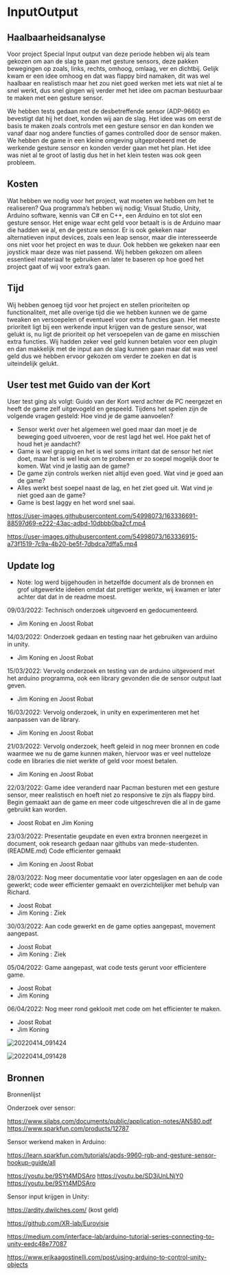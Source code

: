 # InputOutput

## Haalbaarheidsanalyse
Voor project Special Input output van deze periode hebben wij als team gekozen om aan de slag te gaan met gesture sensors, deze pakken bewegingen op zoals, links, rechts, omhoog, omlaag, ver en dichtbij.
Gelijk kwam er een idee omhoog en dat was flappy bird namaken, dit was wel haalbaar en realistisch maar het zou niet goed werken met iets wat niet al te snel werkt, dus snel gingen wij verder met het idee om pacman bestuurbaar te maken met een gesture sensor.

We hebben tests gedaan met de desbetreffende sensor (ADP-9660) en bevestigt dat hij het doet, konden wij aan de slag. Het idee was om eerst de basis te maken zoals controls met een gesture sensor en dan konden we vanaf daar nog andere functies of games controlled door de sensor maken. We hebben de game in een kleine omgeving uitgeprobeerd met de werkende gesture sensor en konden verder gaan met het plan. Het idee was niet al te groot of lastig dus het in het klein testen was ook geen probleem.

## Kosten
Wat hebben we nodig voor het project, wat moeten we hebben om het te realiseren? 
Qua programma’s hebben wij nodig; Visual Studio, Unity, Arduino software, kennis van C# en C++, een Arduino en tot slot een gesture sensor.
Het enige waar echt geld voor betaalt is is de Arduino maar die hadden we al, en de gesture sensor.
Er is ook gekeken naar alternatieven input devices, zoals een leap sensor, maar die interesseerde ons niet voor het project en was te duur.
Ook hebben we gekeken naar een joystick maar deze was niet passend.
Wij hebben gekozen om alleen essentieel materiaal te gebruiken en later te baseren op hoe goed het project gaat of wij voor extra’s gaan.



## Tijd
Wij hebben genoeg tijd voor het project en stellen prioriteiten op functionaliteit, met alle overige tijd die we hebben kunnen we de game tweaken en versoepelen of eventueel voor extra functies gaan.
Het meeste prioriteit ligt bij een werkende input krijgen van de gesture sensor, wat gelukt is, nu ligt de prioriteit op het versoepelen van de game en misschien extra functies.
Wij hadden zeker veel geld kunnen betalen voor een plugin en dan makkelijk met de input aan de slag kunnen gaan maar dat was veel geld dus we hebben ervoor gekozen om verder te zoeken en dat is uiteindelijk gelukt.

## User test met Guido van der Kort

User test ging als volgt:
Guido van der Kort werd achter de PC neergezet en heeft de game zelf uitgevogeld en gespeeld.
Tijdens het spelen zijn de volgende vragen gesteld:
Hoe vind je de game aanvoelen?
  -   Sensor werkt over het algemeen wel goed maar dan moet je de beweging goed uitvoeren, voor de rest lagd het wel.
Hoe pakt het of houd het je aandacht?
  -   Game is wel grappig en het is wel soms irritant dat de sensor het niet doet, maar het is wel leuk om te proberen er zo soepel mogelijk door te komen.
Wat vind je lastig aan de game?
  -   De game zijn controls werken niet altijd even goed.
Wat vind je goed aan de game?
  -   Alles werkt best soepel naast de lag, en het ziet goed uit.
Wat vind je niet goed aan de game?
  -   Game is best laggy en het word snel saai.

https://user-images.githubusercontent.com/54998073/163336691-88597d69-e222-43ac-adbd-10dbbb0ba2cf.mp4

https://user-images.githubusercontent.com/54998073/163336915-a73f1519-7c9a-4b20-be5f-7dbdca7dffa5.mp4


## Update log

  -   Note: log werd bijgehouden in hetzelfde document als de bronnen en grof uitgewerkte ideëen omdat dat prettiger werkte, wij kwamen er later achter dat dat in de readme moest.

09/03/2022: Technisch onderzoek uitgevoerd en gedocumenteerd.
  -   Jim Koning en Joost Robat


14/03/2022: Onderzoek gedaan en testing naar het gebruiken van arduino in unity.
  -   Jim Koning en Joost Robat


15/03/2022: Vervolg onderzoek en testing van de arduino uitgevoerd met het arduino programma, ook een library gevonden die de sensor output laat geven.
  -   Jim Koning en Joost Robat


16/03/2022: Vervolg onderzoek, in unity en experimenteren met het aanpassen van de library.
  -   Jim Koning en Joost Robat


21/03/2022: Vervolg onderzoek, heeft geleid in nog meer bronnen en code waarmee we nu de game kunnen maken, hiervoor was er veel nutteloze code en libraries die niet werkte of geld voor moest betalen.
  -   Jim Koning en Joost Robat


22/03/2022: Game idee veranderd naar Pacman besturen met een gesture sensor, meer realistisch en hoeft niet zo responsive te zijn als flappy bird. Begin gemaakt aan de game en meer code uitgeschreven die al in de game gebruikt kan worden.
  -   Joost Robat en Jim Koning


23/03/2022: Presentatie geupdate en even extra bronnen neergezet in document, ook research gedaan naar githubs van mede-studenten. (README.md) Code efficienter gemaakt
  -   Jim Koning en Joost Robat


28/03/2022: Nog meer documentatie voor later opgeslagen en aan de code gewerkt; code weer efficienter gemaakt en overzichtelijker met behulp van Richard.
  -   Joost Robat
  -   Jim Koning : Ziek


30/03/2022: Aan code gewerkt en de game opties aangepast, movement aangepast.
  -   Joost Robat
  -   Jim Koning : Ziek

05/04/2022: Game aangepast, wat code tests gerunt voor efficientere game.
  -   Joost Robat
  -   Jim Koning

06/04/2022: Nog meer rond geklooit met code om het efficienter te maken.
  -   Joost Robat
  -   Jim Koning

![20220414_091424](https://user-images.githubusercontent.com/54998073/163337533-55099248-ef31-42af-9e8c-2a4067d0b24c.jpg)

![20220414_091428](https://user-images.githubusercontent.com/54998073/163337520-0d43a267-9272-47e4-84d6-17921df6d145.jpg)


## Bronnen
Bronnenlijst 

Onderzoek over sensor:

https://www.silabs.com/documents/public/application-notes/AN580.pdf
https://www.sparkfun.com/products/12787



Sensor werkend maken in Arduino:

https://learn.sparkfun.com/tutorials/apds-9960-rgb-and-gesture-sensor-hookup-guide/all

https://youtu.be/9SYt4MDSAro
https://youtu.be/SD3iUnLNjY0
https://youtu.be/9SYt4MDSAro

Sensor input krijgen in Unity:

https://ardity.dwilches.com/ (kost geld)

https://github.com/XR-lab/Eurovisie

https://medium.com/interface-lab/arduino-tutorial-series-connecting-to-unity-eedc48e77087

https://www.erikaagostinelli.com/post/using-arduino-to-control-unity-objects
